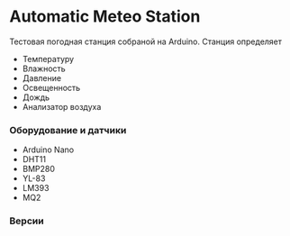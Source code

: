 # Automatic Meteo Station

Тестовая погодная станция собраной на Arduino. Станция определяет 
 - Температуру
 - Влажность
 - Давление
 - Освещенность
 - Дождь
 - Анализатор воздуха
 
### Оборудование и датчики

- Arduino Nano
- DHT11
- BMP280
- YL-83
- LM393
- MQ2

### Версии


